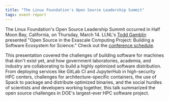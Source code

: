 ```yaml
---
title: "The Linux Foundation's Open Source Leadership Summit"
tags: event-report
---
```


The Linux Foundation's Open Source Leadership Summit occurred in Half Moon Bay, California, on Thursday, March 14. LLNL's [Todd Gamblin](https://github.com/tgamblin) presented "Open Source in the Exascale Computing Project: Building a Software Ecosystem for Science." Check out the [conference schedule](https://events.linuxfoundation.org/events/open-source-leadership-summit-2019/program/schedule/).

This presentation covered the challenges of building software for machines that don't exist yet, and how government laboratories, academia, and industry are collaborating to build a highly optimized software distribution. From deploying services like GitLab CI and JupyterHub in high-security HPC centers, challenges for architecture-specific containers, the use of Spack to package and distribute optimized binaries, and the social hurdles of scientists and developers working together, this talk summarized the open source challenges in DOE's largest-ever HPC software project.
